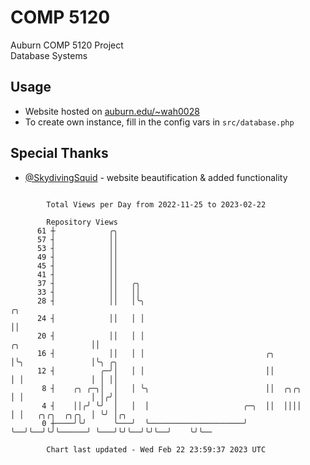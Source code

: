 # COMP 5120
Auburn COMP 5120 Project  
Database Systems

## Usage
- Website hosted on [auburn.edu/~wah0028](https://webhome.auburn.edu/~wah0028/)
- To create own instance, fill in the config vars in `src/database.php`

## Special Thanks
- [@SkydivingSquid](https://github.com/SkydivingSquid) - website beautification & added functionality

```

        Total Views per Day from 2022-11-25 to 2023-02-22

        Repository Views
      61 ┼            ╭╮
      57 ┤            ││
      53 ┤            ││
      49 ┤            ││
      45 ┤            ││
      41 ┤            ││
      37 ┤            ││   ╭╮
      33 ┤            ││   ││
      28 ┤            ││   │╰╮                                                           ╭╮
      24 ┤            ││   │ │                                                           ││
      20 ┤            ││   │ │                                         ╭╮                ││
      16 ┤            ││   │ │                           ╭╮            │╰╮               │╰╮ ╭╮
      12 ┤          ╭─╯│   │ │                           ││            │ │               │ │ ││
       8 ┤    ╭╮ ╭─╮│  │   │ ╰╮                          ││  ╭╮╭╮      │ │               │ │╭╯│
       4 ┤    ││╭╯ ╰╯  │   │  │                     ╭─╮  ││  ││││      │ │   ╭╮╭╮  ╭╮╭╮  │ ╰╯ │╭╮
       0 ┼────╯╰╯      ╰───╯  ╰─────────────────────╯ ╰──╯╰──╯╰╯╰──────╯ ╰───╯╰╯╰──╯╰╯╰──╯    ╰╯╰──

        Chart last updated - Wed Feb 22 23:59:37 2023 UTC
        
```
